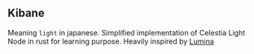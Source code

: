 ## Kibane

Meaning `light` in japanese. Simplified implementation of Celestia Light Node in rust for learning purpose. Heavily inspired by [Lumina](https://github.com/eigerco/lumina)
